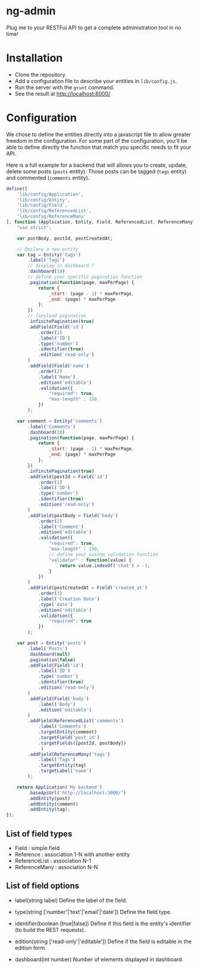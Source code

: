ng-admin
========

Plug me to your RESTFul API to get a complete administration tool in no time!

# Installation

- Clone the repository.
- Add a configuration file to describe your entities in `lib/config.js`.
- Run the server with the `grunt` command.
- See the result at [http://localhost:8000/](http://localhost:8000/)

# Configuration

We chose to define the entities directly into a javascript file to allow greater freedom in the configuration.
For some part of the configuration, you'll be able to define directly the function that match you specific needs to fit your API.

Here is a full example for a backend that will allows you to create, update, delete some posts (`posts` entity).
Those posts can be tagged (`tags` entity) and commented (`comments` entity).

```js
define([
    'lib/config/Application',
    'lib/config/Entity',
    'lib/config/Field',
    'lib/config/ReferencedList',
    'lib/config/ReferenceMany'
], function (Application, Entity, Field, ReferencedList, ReferenceMany) {
    "use strict";

    var postBody, postId, postCreatedAt;

    // Declare a new entity
    var tag = Entity('tags')
        .label('Tags')
        // display in dashboard ?
        .dashboard(10)
        // define your specific pagination function
        .pagination(function(page, maxPerPage) {
            return {
                _start: (page - 1) * maxPerPage,
                _end: (page) * maxPerPage
            };
        })
        // lazyload pagination
        .infinitePagination(true)
        .addField(Field('id')
            .order(1)
            .label('ID')
            .type('number')
            .identifier(true)
            .edition('read-only')
        )
        .addField(Field('name')
            .order(2)
            .label('Name')
            .edition('editable')
            .validation({
                "required": true,
                "max-length" : 150
            })
        );

    var comment = Entity('comments')
        .label('Comments')
        .dashboard(10)
        .pagination(function(page, maxPerPage) {
            return {
                _start: (page - 1) * maxPerPage,
                _end: (page) * maxPerPage
            };
        })
        .infinitePagination(true)
        .addField(postId = Field('id')
            .order(1)
            .label('ID')
            .type('number')
            .identifier(true)
            .edition('read-only')
        )
        .addField(postBody = Field('body')
            .order(2)
            .label('Comment')
            .edition('editable')
            .validation({
                "required": true,
                "max-length" : 150,
                // define your custom validation function
                "validator" : function(value) {
                    return value.indexOf('chat') > -1;
                }
            })
        )
        .addField(postCreatedAt = Field('created_at')
            .order(3)
            .label('Creation Date')
            .type('date')
            .edition('editable')
            .validation({
                "required": true
            })
        );

    var post = Entity('posts')
        .label('Posts')
        .dashboard(null)
        .pagination(false)
        .addField(Field('id')
            .label('ID')
            .type('number')
            .identifier(true)
            .edition('read-only')
        )
        .addField(Field('body')
            .label('Body')
            .edition('editable')
        )
        .addField(ReferencedList('comments')
            .label('Comments')
            .targetEntity(comment)
            .targetField('post_id')
            .targetFields([postId, postBody])
             )
        .addField(ReferenceMany('tags')
            .label('Tags')
            .targetEntity(tag)
            .targetLabel('name')
        );

    return Application('My backend')
        .baseApiUrl('http://localhost:3000/')
        .addEntity(post)
        .addEntity(comment)
        .addEntity(tag);
});
```

## List of field types

- Field : simple field
- Reference : association 1-N with another entity
- ReferenceList : association N-1
- ReferenceMany : association N-N

## List of field options

* label(string label)
Define the label of the field.

* type(string ['number'|'text'|'email'|'date'])
Define the field type.

* identifier(boolean [true|false])
Define if this field is the entity's identifier (to build the REST requests).

* edition(string ['read-only'|'editable'])
Define if the field is editable in the edition form.

* dashboard(int number)
Number of elements displayed in dashboard.

